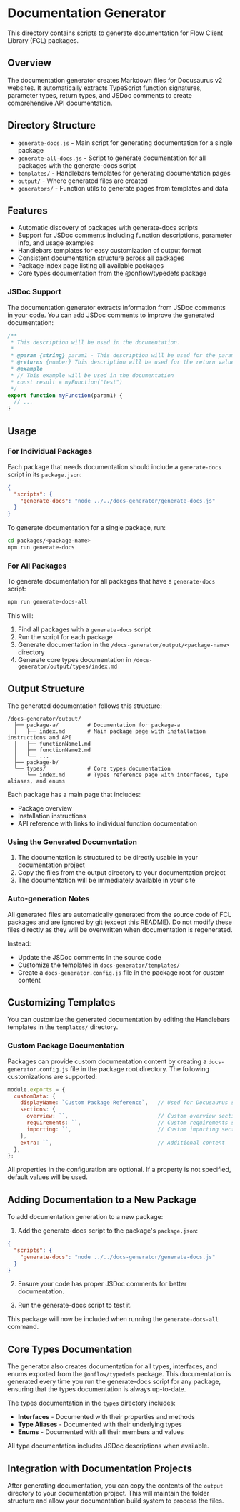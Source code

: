 # Documentation Generator

This directory contains scripts to generate documentation for Flow Client Library (FCL) packages.

## Overview

The documentation generator creates Markdown files for Docusaurus v2 websites. It automatically extracts TypeScript function signatures, parameter types, return types, and JSDoc comments to create comprehensive API documentation.

## Directory Structure

- `generate-docs.js` - Main script for generating documentation for a single package
- `generate-all-docs.js` - Script to generate documentation for all packages with the generate-docs script
- `templates/` - Handlebars templates for generating documentation pages
- `output/` - Where generated files are created
- `generators/` - Function utils to generate pages from templates and data

## Features

- Automatic discovery of packages with generate-docs scripts
- Support for JSDoc comments including function descriptions, parameter info, and usage examples
- Handlebars templates for easy customization of output format
- Consistent documentation structure across all packages
- Package index page listing all available packages
- Core types documentation from the @onflow/typedefs package

### JSDoc Support

The documentation generator extracts information from JSDoc comments in your code. You can add JSDoc comments to improve the generated documentation:

```javascript
/**
 * This description will be used in the documentation.
 * 
 * @param {string} param1 - This description will be used for the parameter
 * @returns {number} This description will be used for the return value
 * @example
 * // This example will be used in the documentation
 * const result = myFunction("test")
 */
export function myFunction(param1) {
  // ...
}
```

## Usage

### For Individual Packages

Each package that needs documentation should include a `generate-docs` script in its `package.json`:

```json
{
  "scripts": {
    "generate-docs": "node ../../docs-generator/generate-docs.js"
  }
}
```

To generate documentation for a single package, run:

```bash
cd packages/<package-name>
npm run generate-docs
```

### For All Packages

To generate documentation for all packages that have a `generate-docs` script:

```bash
npm run generate-docs-all
```

This will:
1. Find all packages with a `generate-docs` script
2. Run the script for each package
3. Generate documentation in the `/docs-generator/output/<package-name>` directory
4. Generate core types documentation in `/docs-generator/output/types/index.md`

## Output Structure

The generated documentation follows this structure:

```
/docs-generator/output/
  ├── package-a/         # Documentation for package-a
  │   ├── index.md       # Main package page with installation instructions and API 
  │   ├── functionName1.md
  │   ├── functionName2.md
  │   └── ...
  ├── package-b/
  └── types/             # Core types documentation
      └── index.md       # Types reference page with interfaces, type aliases, and enums
```

Each package has a main page that includes:
- Package overview 
- Installation instructions
- API reference with links to individual function documentation

### Using the Generated Documentation

1. The documentation is structured to be directly usable in your documentation project
2. Copy the files from the output directory to your documentation project
3. The documentation will be immediately available in your site

### Auto-generation Notes

All generated files are automatically generated from the source code of FCL packages and are ignored by git (except this README).
Do not modify these files directly as they will be overwritten when documentation is regenerated.

Instead:
- Update the JSDoc comments in the source code
- Customize the templates in `docs-generator/templates/`
- Create a `docs-generator.config.js` file in the package root for custom content

## Customizing Templates

You can customize the generated documentation by editing the Handlebars templates in the `templates/` directory.

### Custom Package Documentation

Packages can provide custom documentation content by creating a `docs-generator.config.js` file in the package root directory. The following customizations are supported:

```js
module.exports = {
  customData: {
    displayName: `Custom Package Reference`,   // Used for Docusaurus sidebar title
    sections: {
      overview: ``,                            // Custom overview section
      requirements: ``,                        // Custom requirements section
      importing: ``,                           // Custom importing section
    },
    extra: ``,                                 // Additional content
  },
};
```

All properties in the configuration are optional. If a property is not specified, default values will be used.

## Adding Documentation to a New Package

To add documentation generation to a new package:

1. Add the generate-docs script to the package's `package.json`:

```json
{
  "scripts": {
    "generate-docs": "node ../../docs-generator/generate-docs.js"
  }
}
```

2. Ensure your code has proper JSDoc comments for better documentation.

3. Run the generate-docs script to test it.

This package will now be included when running the `generate-docs-all` command. 

## Core Types Documentation

The generator also creates documentation for all types, interfaces, and enums exported from the `@onflow/typedefs` package. This documentation is generated every time you run the generate-docs script for any package, ensuring that the types documentation is always up-to-date.

The types documentation in the `types` directory includes:

- **Interfaces** - Documented with their properties and methods
- **Type Aliases** - Documented with their underlying types
- **Enums** - Documented with all their members and values

All type documentation includes JSDoc descriptions when available.

## Integration with Documentation Projects

After generating documentation, you can copy the contents of the `output` directory to your documentation project. This will maintain the folder structure and allow your documentation build system to process the files. 